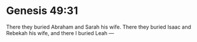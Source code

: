 # Genesis 49:31

There they buried Abraham and Sarah his wife. There they buried Isaac and Rebekah his wife, and there I buried Leah —
